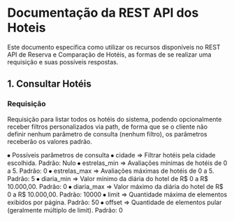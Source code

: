 <h1>Documentação da REST API dos Hoteis</h1>

Este documento especifica como utilizar os recursos disponíveis no REST API de Reserva e Comparação de Hotéis, as formas de se realizar uma requisição e suas possíveis respostas.

<h2>1. Consultar Hotéis</h2>
<h3>Requisição</h3>

Requisição para listar todos os hotéis do sistema, podendo opcionalmente receber filtros personalizados via path, de forma que se o cliente não definir nenhum parâmetro de consulta (nenhum filtro), os parâmetros receberão os valores padrão.

⦁	Possíveis parâmetros de consulta
  ⦁	cidade ⇒ Filtrar hotéis pela cidade escolhida. Padrão: Nulo 
  ⦁	estrelas_min ⇒ Avaliações mínimas de hotéis de 0 a 5. Padrão: 0
  ⦁	estrelas_max ⇒ Avaliações máximas de hotéis de 0 a 5. Padrão: 5
  ⦁	diaria_min ⇒ Valor mínimo da diária do hotel de R$ 0 a R$ 10.000,00. Padrão: 0
  ⦁	diaria_max ⇒ Valor máximo da diária do hotel de R$ 0 a R$ 10.000,00. Padrão: 10000
  ⦁	limit ⇒ Quantidade máxima de elementos exibidos por página. Padrão: 50
  ⦁	offset ⇒ Quantidade de elementos pular (geralmente múltiplo de limit). Padrão: 0
